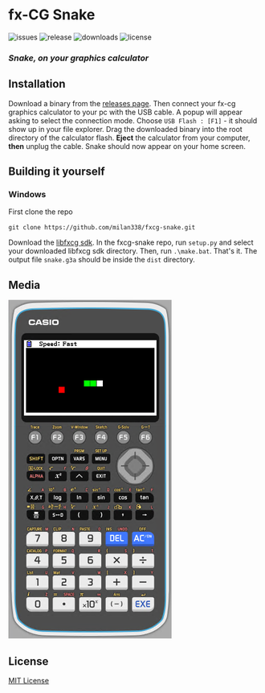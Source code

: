 # fx-CG Snake

![issues](https://img.shields.io/github/issues/milan338/fxcg-snake?style=flat-square)
![release](https://img.shields.io/github/v/release/milan338/fxcg-snake?include_prereleases&style=flat-square)
![downloads](https://img.shields.io/github/downloads/milan338/fxcg-snake/total?style=flat-square)
![license](https://img.shields.io/github/license/milan338/fxcg-snake?style=flat-square)

###  ***Snake, on your graphics calculator***

## Installation

Download a binary from the [releases page](https://github.com/milan338/fxcg-snake/releases). Then connect your fx-cg graphics calculator to your pc with the USB cable. A popup will appear asking to select the connection mode. Choose `USB Flash : [F1]` - it should show up in your file explorer. Drag the downloaded binary into the root directory of the calculator flash. **Eject** the calculator from your computer, **then** unplug the cable. Snake should now appear on your home screen.

## Building it yourself

### Windows

First clone the repo

```
git clone https://github.com/milan338/fxcg-snake.git
```

Download the [libfxcg sdk](https://github.com/Jonimoose/libfxcg). In the fxcg-snake repo, run `setup.py` and select your downloaded libfxcg sdk directory. Then, run `.\make.bat`. That's it. The output file `snake.g3a` should be inside the `dist` directory.

## Media

![screenshot](/media/screenshot.png)

## License

[MIT License](/LICENSE)
